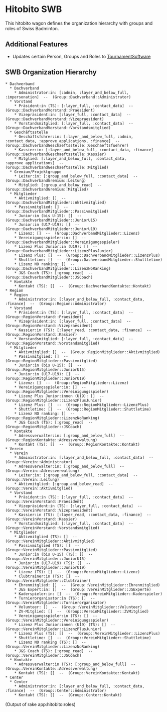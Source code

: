 # Hitobito SWB

This hitobito wagon defines the organization hierarchy with groups and roles
of Swiss Badminton.

## Additional Features

- Updates certain Person, Groups and Roles to [TournamentSoftware](https://www.tournamentsoftware.com/)

## SWB Organization Hierarchy

<!-- roles:start -->
    * Dachverband
      * Dachverband
        * Administrator:in: [:admin, :layer_and_below_full, :impersonation]  --  (Group::Dachverband::Administrator)
      * Vorstand
        * Präsident:in (TS): [:layer_full, :contact_data]  --  (Group::DachverbandVorstand::Praesident)
        * Vizepräsident:in: [:layer_full, :contact_data]  --  (Group::DachverbandVorstand::Vizepraesident)
        * Vorstandsmitglied: [:layer_full, :contact_data]  --  (Group::DachverbandVorstand::Vorstandsmitglied)
      * Geschäftsstelle
        * Geschäftsführer:in: [:layer_and_below_full, :admin, :contact_data, :approve_applications, :finance]  --  (Group::DachverbandGeschaeftsstelle::Geschaeftsfuehrer)
        * Kassier:in: [:layer_and_below_full, :contact_data, :finance]  --  (Group::DachverbandGeschaeftsstelle::Kassier)
        * Mitglied: [:layer_and_below_full, :contact_data, :approve_applications]  --  (Group::DachverbandGeschaeftsstelle::Mitglied)
      * Gremium/Projektgruppe
        * Leiter:in: [:group_and_below_full, :contact_data]  --  (Group::DachverbandGremium::Leitung)
        * Mitglied: [:group_and_below_read]  --  (Group::DachverbandGremium::Mitglied)
      * Mitglieder
        * Aktivmitglied: []  --  (Group::DachverbandMitglieder::Aktivmitglied)
        * Passivmitglied: []  --  (Group::DachverbandMitglieder::Passivmitglied)
        * Junior:in (bis U-15): []  --  (Group::DachverbandMitglieder::JuniorU15)
        * Junior:in (U17-U19): []  --  (Group::DachverbandMitglieder::JuniorU19)
        * Lizenz: []  --  (Group::DachverbandMitglieder::Lizenz)
        * Vereinigungsspieler:in: []  --  (Group::DachverbandMitglieder::Vereinigungsspieler)
        * Lizenz Plus Junior:in (U19): []  --  (Group::DachverbandMitglieder::LizenzPlusJunior)
        * Lizenz Plus: []  --  (Group::DachverbandMitglieder::LizenzPlus)
        * Shuttletime: []  --  (Group::DachverbandMitglieder::Shuttletime)
        * Lizenz NO ranking: []  --  (Group::DachverbandMitglieder::LizenzNoRanking)
        * J&S Coach (TS): [:group_read]  --  (Group::DachverbandMitglieder::JSCoach)
      * Kontakte
        * Kontakt (TS): []  --  (Group::DachverbandKontakte::Kontakt)
    * Region
      * Region
        * Administrator:in: [:layer_and_below_full, :contact_data, :finance]  --  (Group::Region::Administrator)
      * Vorstand
        * Präsident:in (TS): [:layer_full, :contact_data]  --  (Group::RegionVorstand::Praesident)
        * Vizepräsident:in: [:layer_full, :contact_data]  --  (Group::RegionVorstand::Vizepraesident)
        * Kassier:in (TS): [:layer_read, :contact_data, :finance]  --  (Group::RegionVorstand::Kassier)
        * Vorstandsmitglied: [:layer_full, :contact_data]  --  (Group::RegionVorstand::Vorstandsmitglied)
      * Mitglieder
        * Aktivmitglied: []  --  (Group::RegionMitglieder::Aktivmitglied)
        * Passivmitglied: []  --  (Group::RegionMitglieder::Passivmitglied)
        * Junior:in (bis U-15): []  --  (Group::RegionMitglieder::JuniorU15)
        * Junior:in (U17-U19): []  --  (Group::RegionMitglieder::JuniorU19)
        * Lizenz: []  --  (Group::RegionMitglieder::Lizenz)
        * Vereinigungsspieler:in: []  --  (Group::RegionMitglieder::Vereinigungsspieler)
        * Lizenz Plus Junior:innen (U19): []  --  (Group::RegionMitglieder::LizenzPlusJunior)
        * Lizenz Plus: []  --  (Group::RegionMitglieder::LizenzPlus)
        * Shuttletime: []  --  (Group::RegionMitglieder::Shuttletime)
        * Lizenz NO ranking: []  --  (Group::RegionMitglieder::LizenzNoRanking)
        * J&S Coach (TS): [:group_read]  --  (Group::RegionMitglieder::JSCoach)
      * Kontakte
        * Adressverwalter:in: [:group_and_below_full]  --  (Group::RegionKontakte::Adressverwaltung)
        * Kontakt (TS): []  --  (Group::RegionKontakte::Kontakt)
    * Verein
      * Verein
        * Administrator:in: [:layer_and_below_full, :contact_data]  --  (Group::Verein::Administrator)
        * Adressverwalter:in: [:group_and_below_full]  --  (Group::Verein::Adressverwaltung)
        * Leiter:in: [:group_and_below_full, :contact_data]  --  (Group::Verein::Leitung)
        * Aktivmitglied: [:group_and_below_read]  --  (Group::Verein::Aktivmitglied)
      * Vorstand
        * Präsident:in (TS): [:layer_full, :contact_data]  --  (Group::VereinVorstand::Praesident)
        * Vizepräsident:in (TS): [:layer_full, :contact_data]  --  (Group::VereinVorstand::Vizepraesident)
        * Kassier:in (TS): [:layer_read, :contact_data, :finance]  --  (Group::VereinVorstand::Kassier)
        * Vorstandsmitglied: [:layer_full, :contact_data]  --  (Group::VereinVorstand::Vorstandsmitglied)
      * Mitglieder
        * Aktivmitglied (TS): []  --  (Group::VereinMitglieder::Aktivmitglied)
        * Passivmitglied (TS): []  --  (Group::VereinMitglieder::Passivmitglied)
        * Junior:in (bis U-15) (TS): []  --  (Group::VereinMitglieder::JuniorU15)
        * Junior:in (U17-U19) (TS): []  --  (Group::VereinMitglieder::JuniorU19)
        * Lizenz (TS): []  --  (Group::VereinMitglieder::Lizenz)
        * Clubtrainer:in (TS): []  --  (Group::VereinMitglieder::Clubtrainer)
        * Ehrenmitglied: []  --  (Group::VereinMitglieder::Ehrenmitglied)
        * J&S Expert:in: []  --  (Group::VereinMitglieder::JSExperte)
        * Kaderspieler:in: []  --  (Group::VereinMitglieder::Kaderspieler)
        * Turnierorganisator:in (TS): []  --  (Group::VereinMitglieder::Turnierorganisator)
        * Volunteer: []  --  (Group::VereinMitglieder::Volunteer)
        * ZV-Mitglied: []  --  (Group::VereinMitglieder::ZVMitglied)
        * Vereinigungsspieler:in (TS): []  --  (Group::VereinMitglieder::Vereinigungsspieler)
        * Lizenz Plus Junior:innen (U19) (TS): []  --  (Group::VereinMitglieder::LizenzPlusJunior)
        * Lizenz Plus (TS): []  --  (Group::VereinMitglieder::LizenzPlus)
        * Shuttletime: []  --  (Group::VereinMitglieder::Shuttletime)
        * Lizenz NO ranking (TS): []  --  (Group::VereinMitglieder::LizenzNoRanking)
        * J&S Coach (TS): [:group_read]  --  (Group::VereinMitglieder::JSCoach)
      * Kontakte
        * Adressverwalter:in (TS): [:group_and_below_full]  --  (Group::VereinKontakte::Adressverwaltung)
        * Kontakt (TS): []  --  (Group::VereinKontakte::Kontakt)
    * Center
      * Center
        * Administrator:in: [:layer_and_below_full, :contact_data, :finance]  --  (Group::Center::Administrator)
        * Kontakt (TS): []  --  (Group::Center::Kontakt)
(Output of rake app:hitobito:roles)
<!-- roles:end -->
